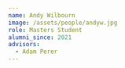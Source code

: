 ```yaml
---
name: Andy Wilbourn
image: /assets/people/andyw.jpg
role: Masters Student
alumni_since: 2021
advisors:
  - Adam Perer
---
```

